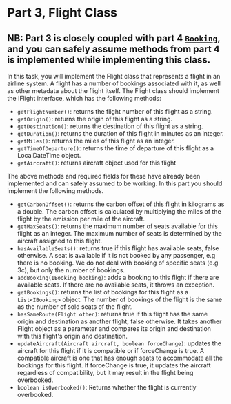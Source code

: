 # Part 3, Flight Class

## NB: Part 3 is closely coupled with part 4 [`Booking`](../part4/Booking.java), and you can safely assume methods from part 4 is implemented while implementing this class. 


In this task, you will implement the Flight class that represents a flight in an airline system. A flight has a number of bookings associated with it, as well as other metadata about the flight itself. The Flight class should implement the IFlight interface, which has the following methods:

- `getFlightNumber()`: returns the flight number of this flight as a string.
- `getOrigin()`: returns the origin of this flight as a string.
- `getDestination()`: returns the destination of this flight as a string.
- `getDuration()`: returns the duration of this flight in minutes as an integer.
- `getMiles()`: returns the miles of this flight as an integer.
- `getTimeOfDeparture()`: returns the time of departure of this flight as a LocalDateTime object.
- `getAircraft()`: returns aircraft object used for this flight


The above methods and required fields for these have already been implemented and can safely assumed to be working. In this part you should implement the following methods. 


- `getCarbonOffset()`: returns the carbon offset of this flight in kilograms as a double. The carbon offset is calculated by multiplying the miles of the flight by the emission per mile of the aircraft.
- `getMaxSeats()`: returns the maximum number of seats available for this flight as an integer. The maximum number of seats is determined by the aircraft assigned to this flight.
- `hasAvailableSeats()`: returns true if this flight has available seats, false otherwise. A seat is available if it is not booked by any passenger, e.g there is no booking. We do not deal with booking of specific seats (e.g 3c), but only the number of bookings.
- `addBooking(IBooking booking)`: adds a booking to this flight if there are available seats. If there are no available seats, it throws an exception.
- `getBookings()`: returns the list of bookings for this flight as a `List<IBooking>` object. The number of bookings of the flight is the same as the number of sold seats of the flight. 
- `hasSameRoute(Flight other)`: returns true if this flight has the same origin and destination as another flight, false otherwise. It takes another Flight object as a parameter and compares its origin and destination with this flight's origin and destination.
- `updateAircraft(Aircraft aircraft, boolean forceChange)`: updates the aircraft for this flight if it is compatible or if forceChange is true. A compatible aircraft is one that has enough seats to accommodate all the bookings for this flight. If forceChange is true, it updates the aircraft regardless of compatibility, but it may result in the flight being overbooked. 
- `boolean isOverbooked()`: Returns whether the flight is currently overbooked.